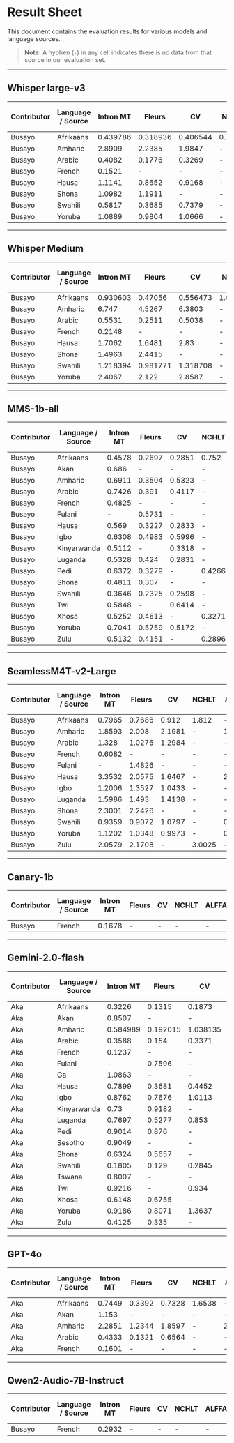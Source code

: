 # Result Sheet

This document contains the evaluation results for various models and language sources.

> **Note:** A hyphen (`-`) in any cell indicates there is no data from that source in our evaluation set.

---

## Whisper large-v3

| Contributor | Language / Source | Intron MT | Fleurs   | CV       | NCHLT  | ALFFA  | Bible TTS | OpenSLR | NaijaVoices | Ashesi Financial Inclusion |
|-------------|-------------------|-----------|----------|----------|--------|--------|-----------|---------|-------------|----------------------------|
| Busayo    | Afrikaans         | 0.439786  | 0.318936 | 0.406544 | 0.71122| -      | -         | -       | -           | -                          |
| Busayo    | Amharic           | 2.8909    | 2.2385   | 1.9847   | -      | 1.7235 | -         | -       | -           | -                          |
| Busayo    | Arabic            | 0.4082    | 0.1776   | 0.3269   | -      | -      | -         | -       | -           | 0.3042333333               |
| Busayo    | French            | 0.1521    | -        | -        | -      | -      | -         | -       | 0.086579   | -                          | 
| Busayo    | Hausa             | 1.1141    | 0.8652   | 0.9168   | -      | 1.0328 | -         | 0.9863  | 0.98304     | -                          |
| Busayo    | Shona             | 1.0982    | 1.1911   | -        | -      | -      | -         | -       | 1.14465     | -                          |
| Busayo    | Swahili           | 0.5817    | 0.3685   | 0.7379   | -      | 0.8381 | -         | -       | 0.63155     | -                          |
| Busayo    | Yoruba            | 1.0889    | 0.9804   | 1.0666   | -      | 1.0801 | -         | 1.0455  | 1.0523      | -                          |

---

## Whisper Medium

| Contributor | Language / Source | Intron MT | Fleurs   | CV       | NCHLT  | ALFFA  | Bible TTS | OpenSLR | NaijaVoices | Ashesi Financial Inclusion | 
|-------------|-------------------|-----------|----------|----------|--------|--------|-----------|---------|-------------|----------------------------|
| Busayo    | Afrikaans         | 0.930603  | 0.47056  | 0.556473 | 1.01685| -      | -         | -       | 0.7436215   | -                          |
| Busayo    | Amharic           | 6.747     | 4.5267   | 6.3803   | -      | 5.2004 | -         | -       | 5.7136     | -                          | 
| Busayo    | Arabic            | 0.5531    | 0.2511   | 0.5038   | -      | -      | -         | -       | 0.436      | -                          | 
| Busayo    | French            | 0.2148    | -        | -        | -      | 0.1298 | -         | 0.1723  | -           | -                          |
| Busayo    | Hausa             | 1.7062    | 1.6481   | 2.83     | -      | 1.1337 | -         | 2.0578  | 1.87516    | -                          | 
| Busayo    | Shona             | 1.4963    | 2.4415   | -        | -      | -      | -         | -       | 1.9689     | -                          | 
| Busayo    | Swahili           | 1.218394  | 0.981771 | 1.318708 | -      | 1.421545| -        | -       | 1.2351045  | -                          | 
| Busayo    | Yoruba            | 2.4067    | 2.122    | 2.8587   | -      | 1.1647 | -         | 2.281194| 2.1666588  | -                          | 

---

## MMS-1b-all

| Contributor | Language / Source | Intron MT | Fleurs  | CV      | NCHLT  | ALFFA  | Bible TTS | OpenSLR | NaijaVoices | Ashesi Financial Inclusion |
|-------------|-------------------|-----------|---------|---------|--------|--------|-----------|---------|-------------|----------------------------|
| Busayo    | Afrikaans         | 0.4578    | 0.2697  | 0.2851  | 0.752  | -      | -         | -       | -           | -                          | 
| Busayo    | Akan              | 0.686     | -       | -       | -      | -      | -         | -       | 0.8278      | 0.7569                     | 
| Busayo    | Amharic           | 0.6911    | 0.3504  | 0.5323  | -      | 0.7409 | -         | -       | -           | -                          | 
| Busayo    | Arabic            | 0.7426    | 0.391   | 0.4117  | -      | -      | -         | -       | -           | -                          | 
| Busayo    | French            | 0.4825    | -       | -       | -      | -      | -         | -       | 0.2803      | -                          | 
| Busayo    | Fulani            | -         | 0.5731  | -       | -      | -      | -         | -       | -           | -                          | 
| Busayo    | Hausa             | 0.569     | 0.3227  | 0.2833  | -      | -      | 1.0408    | -       | 0.4165      | -                          | 
| Busayo    | Igbo              | 0.6308    | 0.4983  | 0.5996  | -      | -      | -         | -       | 0.5555      | -                          | 
| Busayo    | Kinyarwanda       | 0.5112    | -       | 0.3318  | -      | -      | -         | -       | -           | -                          | 
| Busayo    | Luganda           | 0.5328    | 0.424   | 0.2831  | -      | -      | -         | -       | -           | -                          | 
| Busayo    | Pedi              | 0.6372    | 0.3279  | -       | 0.4266 | -      | -         | -       | -           | -                          | 
| Busayo    | Shona             | 0.4811    | 0.307   | -       | -      | -      | -         | -       | -           | -                          | 
| Busayo    | Swahili           | 0.3646    | 0.2325  | 0.2598  | -      | 0.4187 | -         | -       | -           | -                          | 
| Busayo    | Twi               | 0.5848    | -       | 0.6414  | -      | 0.5028 | -         | -       | -           | -                          | 
| Busayo    | Xhosa             | 0.5252    | 0.4613  | -       | 0.3271 | -      | -         | -       | -           | -                          | 
| Busayo    | Yoruba            | 0.7041    | 0.5759  | 0.5172  | -      | 0.2788 | -         | 0.6437  | -           | -                          | 
| Busayo    | Zulu              | 0.5132    | 0.4151  | -       | 0.2896 | -      | -         | -       | -           | -                          | 

---

## SeamlessM4T-v2-Large

| Contributor | Language / Source | Intron MT | Fleurs  | CV     | NCHLT  | ALFFA  | Bible TTS | OpenSLR | NaijaVoices | Ashesi Financial Inclusion |
|-------------|-------------------|-----------|---------|--------|--------|--------|-----------|---------|-------------|----------------------------|
| Busayo    | Afrikaans         | 0.7965    | 0.7686  | 0.912  | 1.812  | -      | -         | -       | -           | -                          | 
| Busayo    | Amharic           | 1.8593    | 2.008   | 2.1981 | -      | 1.0624 | -         | -       | -           | -                          | 
| Busayo    | Arabic            | 1.328     | 1.0276  | 1.2984 | -      | -      | -         | -       | -           | -                          | 
| Busayo    | French            | 0.6082    | -       | -      | -      | -      | 0.5613    | -       | -           | -                          | 
| Busayo    | Fulani            | -         | 1.4826  | -      | -      | -      | -         | -       | -           | -                          | 
| Busayo    | Hausa             | 3.3532    | 2.0575  | 1.6467 | -      | 2.4612 | -         | 2.4111  | -           | -                          | 
| Busayo    | Igbo              | 1.2006    | 1.3527  | 1.0433 | -      | -      | -         | 1.3278  | -           | -                          | 
| Busayo    | Luganda           | 1.5986    | 1.493   | 1.4138 | -      | -      | -         | -       | -           | -                          | 
| Busayo    | Shona             | 2.3001    | 2.2426  | -      | -      | -      | -         | -       | -           | -                          | 
| Busayo    | Swahili           | 0.9359    | 0.9072  | 1.0797 | -      | 0.9236 | -         | -       | -           | -                          | 
| Busayo    | Yoruba            | 1.1202    | 1.0348  | 0.9973 | -      | 0.5378 | -         | 1.1255  | -           | -                          | 
| Busayo    | Zulu              | 2.0579    | 2.1708  | -      | 3.0025 | -      | -         | -       | -           | -                          | 

---

## Canary-1b

| Contributor | Language / Source | Intron MT | Fleurs | CV | NCHLT | ALFFA | Bible TTS | OpenSLR | NaijaVoices | Ashesi Financial Inclusion |
|-------------|-------------------|-----------|--------|----|-------|-------|-----------|---------|-------------|----------------------------|
| Busayo    | French            | 0.1678    | -      | -  | -     | -     | 0.0653    | -       | -           | -                          |

---

## Gemini-2.0-flash

| Contributor | Language / Source | Intron MT | Fleurs | CV | NCHLT | ALFFA | Bible TTS | OpenSLR | NaijaVoices | Ashesi Financial Inclusion |
|-------------|-------------------|-----------|--------|----|-------|-------|-----------|---------|-------------|----------------------------|
| Aka | Afrikaans | 0.3226 | 0.1315 | 0.1873 | 0.5148 | - | - | - | - | - |
| Aka | Akan | 0.8507 | - | - | - | 0.8333 | - | - | - | - |
| Aka | Amharic | 0.584989 | 0.192015 | 1.038135 | - | 0.6788 | - | - | - | - |
| Aka | Arabic | 0.3588 | 0.154 | 0.3371 | - | - | - | - | - | - |
| Aka | French | 0.1237 | - | - | - | - | - | 0.1469 | - | - |
| Aka | Fulani | - | 0.7596 | - | - | - | - | - | - | - |
| Aka | Ga | 1.0863 | - | - | - | - | - | - | - | 1.222 |
| Aka | Hausa | 0.7899 | 0.3681 | 0.4452 | - | - | 1.05988 | - | 0.5952 | - |
| Aka | Igbo | 0.8762 | 0.7676 | 1.0113 | - | - | - | - | 0.9562 | - |
| Aka | Kinyarwanda | 0.73 | 0.9182 | - | - | - | - | - | - | - |
| Aka | Luganda | 0.7697 | 0.5277 | 0.853 | - | - | - | - | - | - |
| Aka | Pedi | 0.9014 | 0.876 | - | 0.9066 | - | - | - | - | - |
| Aka | Sesotho | 0.9049 | - | - | 1.0187 | - | - | - | - | - |
| Aka | Shona | 0.6324 | 0.5657 | - | - | - | - | - | - | - |
| Aka | Swahili | 0.1805 | 0.129 | 0.2845 | - | 0.2662 | - | - | - | - |
| Aka | Tswana | 0.8007 | - | - | 0.8534 | - | - | - | - | - |
| Aka | Twi | 0.9216 | - | 0.934 | - | 0.7965 | - | - | - | 1.4394 |
| Aka | Xhosa | 0.6148 | 0.6755 | - | 0.5772 | - | - | - | - | - |
| Aka | Yoruba | 0.9186 | 0.8071 | 1.3637 | - | - | 0.8427 | - | 0.9957 | - |
| Aka | Zulu | 0.4125 | 0.335 | - | 0.4621 | - | - | - | - | - |

---

## GPT-4o

| Contributor | Language / Source | Intron MT | Fleurs | CV | NCHLT | ALFFA | Bible TTS | OpenSLR | NaijaVoices | Ashesi Financial Inclusion |
|-------------|-------------------|-----------|--------|----|-------|-------|-----------|---------|-------------|----------------------------|
| Aka | Afrikaans | 0.7449 | 0.3392 | 0.7328 | 1.6538 | - | - | - | - | - |
| Aka | Akan | 1.153 | - | - | - | - | - | - | - | 1.3583 |
| Aka | Amharic | 2.2851 | 1.2344 | 1.8597 | - | 2.5779 | - | - | - | - |
| Aka | Arabic | 0.4333 | 0.1321 | 0.6564 | - | - | - | - | - | - |
| Aka | French | 0.1601 | - | - | - | - | - | 0.4599 | - | - |

---

## Qwen2-Audio-7B-Instruct

| Contributor | Language / Source | Intron MT | Fleurs | CV | NCHLT | ALFFA | Bible TTS | OpenSLR | NaijaVoices | Ashesi Financial Inclusion |
|-------------|-------------------|-----------|--------|----|-------|-------|-----------|---------|-------------|----------------------------|
| Busayo | French | 0.2932 | - | - | - | - | - | 0.2365 | - | - |


